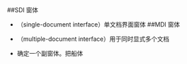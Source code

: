 ##SDI 窗体
 - （single-document interface）单文档界面窗体
##MDI 窗体
 -  （multiple-document interface）用于同时显式多个文档
 
 -  确定一个副窗体。把船体